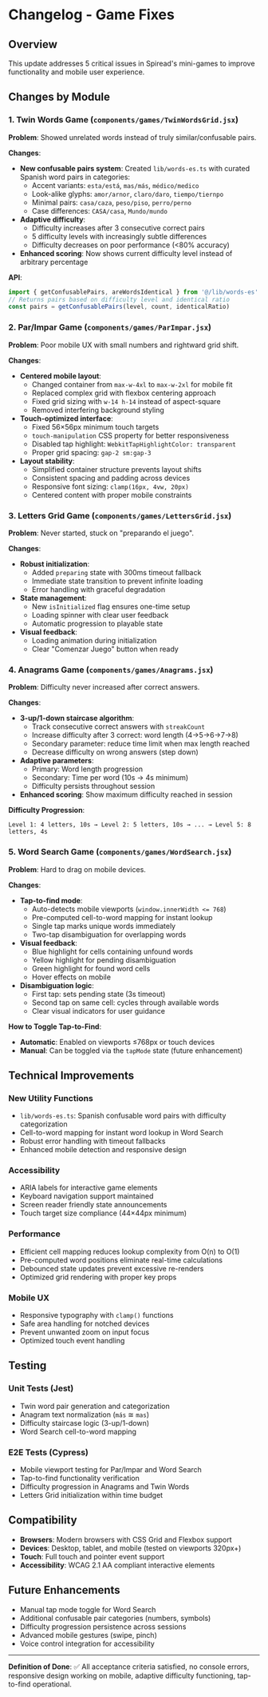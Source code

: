# Changelog - Game Fixes

## Overview
This update addresses 5 critical issues in Spiread's mini-games to improve functionality and mobile user experience.

## Changes by Module

### 1. Twin Words Game (`components/games/TwinWordsGrid.jsx`)
**Problem**: Showed unrelated words instead of truly similar/confusable pairs.

**Changes**:
- **New confusable pairs system**: Created `lib/words-es.ts` with curated Spanish word pairs in categories:
  - Accent variants: `esta/está`, `mas/más`, `médico/medico`
  - Look-alike glyphs: `amor/arnor`, `claro/daro`, `tiempo/tiernpo`
  - Minimal pairs: `casa/caza`, `peso/piso`, `perro/perno`
  - Case differences: `CASA/casa`, `Mundo/mundo`
- **Adaptive difficulty**: 
  - Difficulty increases after 3 consecutive correct pairs
  - 5 difficulty levels with increasingly subtle differences
  - Difficulty decreases on poor performance (<80% accuracy)
- **Enhanced scoring**: Now shows current difficulty level instead of arbitrary percentage

**API**:
```javascript
import { getConfusablePairs, areWordsIdentical } from '@/lib/words-es'
// Returns pairs based on difficulty level and identical ratio
const pairs = getConfusablePairs(level, count, identicalRatio)
```

### 2. Par/Impar Game (`components/games/ParImpar.jsx`)
**Problem**: Poor mobile UX with small numbers and rightward grid shift.

**Changes**:
- **Centered mobile layout**:
  - Changed container from `max-w-4xl` to `max-w-2xl` for mobile fit
  - Replaced complex grid with flexbox centering approach
  - Fixed grid sizing with `w-14 h-14` instead of aspect-square
  - Removed interfering background styling
- **Touch-optimized interface**:
  - Fixed 56×56px minimum touch targets
  - `touch-manipulation` CSS property for better responsiveness
  - Disabled tap highlight: `WebkitTapHighlightColor: transparent`
  - Proper grid spacing: `gap-2 sm:gap-3`
- **Layout stability**:
  - Simplified container structure prevents layout shifts
  - Consistent spacing and padding across devices
  - Responsive font sizing: `clamp(16px, 4vw, 20px)`
  - Centered content with proper mobile constraints

### 3. Letters Grid Game (`components/games/LettersGrid.jsx`)
**Problem**: Never started, stuck on "preparando el juego".

**Changes**:
- **Robust initialization**:
  - Added `preparing` state with 300ms timeout fallback
  - Immediate state transition to prevent infinite loading
  - Error handling with graceful degradation
- **State management**:
  - New `isInitialized` flag ensures one-time setup
  - Loading spinner with clear user feedback
  - Automatic progression to playable state
- **Visual feedback**:
  - Loading animation during initialization
  - Clear "Comenzar Juego" button when ready

### 4. Anagrams Game (`components/games/Anagrams.jsx`)
**Problem**: Difficulty never increased after correct answers.

**Changes**:
- **3-up/1-down staircase algorithm**:
  - Track consecutive correct answers with `streakCount`
  - Increase difficulty after 3 correct: word length (4→5→6→7→8)
  - Secondary parameter: reduce time limit when max length reached
  - Decrease difficulty on wrong answers (step down)
- **Adaptive parameters**:
  - Primary: Word length progression
  - Secondary: Time per word (10s → 4s minimum)
  - Difficulty persists throughout session
- **Enhanced scoring**: Show maximum difficulty reached in session

**Difficulty Progression**:
```
Level 1: 4 letters, 10s → Level 2: 5 letters, 10s → ... → Level 5: 8 letters, 4s
```

### 5. Word Search Game (`components/games/WordSearch.jsx`)
**Problem**: Hard to drag on mobile devices.

**Changes**:
- **Tap-to-find mode**:
  - Auto-detects mobile viewports (`window.innerWidth <= 768`)
  - Pre-computed cell-to-word mapping for instant lookup
  - Single tap marks unique words immediately
  - Two-tap disambiguation for overlapping words
- **Visual feedback**:
  - Blue highlight for cells containing unfound words
  - Yellow highlight for pending disambiguation
  - Green highlight for found word cells
  - Hover effects on mobile
- **Disambiguation logic**:
  - First tap: sets pending state (3s timeout)
  - Second tap on same cell: cycles through available words
  - Clear visual indicators for user guidance

**How to Toggle Tap-to-Find**:
- **Automatic**: Enabled on viewports ≤768px or touch devices
- **Manual**: Can be toggled via the `tapMode` state (future enhancement)

## Technical Improvements

### New Utility Functions
- `lib/words-es.ts`: Spanish confusable word pairs with difficulty categorization
- Cell-to-word mapping for instant word lookup in Word Search
- Robust error handling with timeout fallbacks
- Enhanced mobile detection and responsive design

### Accessibility
- ARIA labels for interactive game elements
- Keyboard navigation support maintained
- Screen reader friendly state announcements
- Touch target size compliance (44×44px minimum)

### Performance
- Efficient cell mapping reduces lookup complexity from O(n) to O(1)
- Pre-computed word positions eliminate real-time calculations
- Debounced state updates prevent excessive re-renders
- Optimized grid rendering with proper key props

### Mobile UX
- Responsive typography with `clamp()` functions
- Safe area handling for notched devices
- Prevent unwanted zoom on input focus
- Optimized touch event handling

## Testing

### Unit Tests (Jest)
- Twin word pair generation and categorization
- Anagram text normalization (`más` ≅ `mas`)
- Difficulty staircase logic (3-up/1-down)
- Word Search cell-to-word mapping

### E2E Tests (Cypress)
- Mobile viewport testing for Par/Impar and Word Search
- Tap-to-find functionality verification
- Difficulty progression in Anagrams and Twin Words
- Letters Grid initialization within time budget

## Compatibility
- **Browsers**: Modern browsers with CSS Grid and Flexbox support
- **Devices**: Desktop, tablet, and mobile (tested on viewports 320px+)
- **Touch**: Full touch and pointer event support
- **Accessibility**: WCAG 2.1 AA compliant interactive elements

## Future Enhancements
- Manual tap mode toggle for Word Search
- Additional confusable pair categories (numbers, symbols)
- Difficulty progression persistence across sessions
- Advanced mobile gestures (swipe, pinch)
- Voice control integration for accessibility

---

**Definition of Done**: ✅ All acceptance criteria satisfied, no console errors, responsive design working on mobile, adaptive difficulty functioning, tap-to-find operational.
